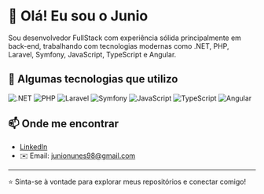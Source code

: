# 👋 Olá! Eu sou o Junio

Sou desenvolvedor FullStack com experiência sólida principalmente em back-end, trabalhando com tecnologias modernas como .NET, PHP, Laravel, Symfony, JavaScript, TypeScript e Angular.

## 🚀 Algumas tecnologias que utilizo

![.NET](https://img.shields.io/badge/-.NET-512BD4?style=flat&logo=dotnet&logoColor=white)
![PHP](https://img.shields.io/badge/-PHP-777BB4?style=flat&logo=php&logoColor=white)
![Laravel](https://img.shields.io/badge/-Laravel-F55247?style=flat&logo=laravel&logoColor=white)
![Symfony](https://img.shields.io/badge/-Symfony-000000?style=flat&logo=symfony&logoColor=white)
![JavaScript](https://img.shields.io/badge/-JavaScript-F7DF1E?style=flat&logo=javascript&logoColor=000)
![TypeScript](https://img.shields.io/badge/-TypeScript-3178C6?style=flat&logo=typescript&logoColor=white)
![Angular](https://img.shields.io/badge/-Angular-DD0031?style=flat&logo=angular&logoColor=white)

## 📫 Onde me encontrar

- [LinkedIn](https://www.linkedin.com/in/junio-nunes-8609a1183/)
- ✉️ Email: junionunes98@gmail.com

---

⭐️ Sinta-se à vontade para explorar meus repositórios e conectar comigo!
